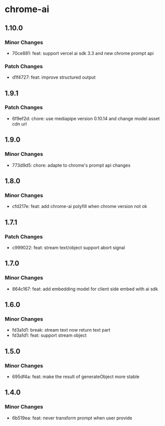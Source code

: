 # chrome-ai

## 1.10.0

### Minor Changes

- 70ce881: feat: support vercel ai sdk 3.3 and new chrome prompt api

### Patch Changes

- d1f4727: feat: improve structured output

## 1.9.1

### Patch Changes

- 6f9ef2d: chore: use mediapipe version 0.10.14 and change model asset cdn url

## 1.9.0

### Minor Changes

- 773d9d5: chore: adapte to chrome's prompt api changes

## 1.8.0

### Minor Changes

- cfd217e: feat: add chrome-ai polyfill when chrome version not ok

## 1.7.1

### Patch Changes

- c999022: feat: stream text/object support abort signal

## 1.7.0

### Minor Changes

- 864c167: feat: add embedding model for client side embed with ai sdk

## 1.6.0

### Minor Changes

- fd3a1d1: break: stream text now return text part
- fd3a1d1: feat: support stream object

## 1.5.0

### Minor Changes

- 695df4a: feat: make the result of generateObject more stable

## 1.4.0

### Minor Changes

- 6b519ea: feat: never transform prompt when user provide
